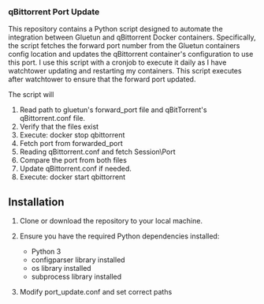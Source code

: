 ### qBittorrent Port Update

This repository contains a Python script designed to automate the integration between Gluetun and qBittorrent Docker containers. Specifically, the script fetches the forward port number from the Gluetun containers config location and updates the qBittorrent container's configuration to use this port.
I use this script with a cronjob to execute it daily as I have watchtower updating and restarting my containers. This script executes after watchtower to ensure that the forward port updated. 

The script will
1. Read path to gluetun's forward_port file and qBitTorrent's qBittorrent.conf file.
2. Verify that the files exist
3. Execute: docker stop qbittorrent
4. Fetch port from forwarded_port
5. Reading qBittorrent.conf and fetch Session\Port
6. Compare the port from both files
7. Update qBittorrent.conf if needed.
8. Execute: docker start qbittorrent


## Installation

1. Clone or download the repository to your local machine.

2. Ensure you have the required Python dependencies installed:
    - Python 3 
    - configparser library installed 
    - os library installed 
    - subprocess library installed

3. Modify port_update.conf and set correct paths


    
